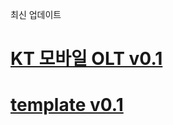 최신 업데이트

# [KT 모바일 OLT v0.1](https://drive.google.com/file/d/1Ng8lCzOYqY4D-pbyhT8rVehcmCwJrVsC/view?usp=sharing)

# [template v0.1](https://drive.google.com/file/d/1Ng8lCzOYqY4D-pbyhT8rVehcmCwJrVsC/view?usp=sharing)  
